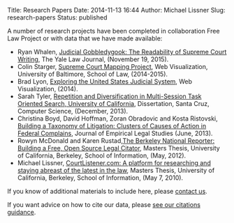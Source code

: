 Title: Research Papers
Date: 2014-11-13 16:44
Author: Michael Lissner
Slug: research-papers
Status: published

A number of research projects have been completed in collaboration Free
Law Project or with data that we have made available:

 - Ryan Whalen, [Judicial Gobbledygook: The Readability of Supreme Court Writing](http://www.yalelawjournal.org/forum/judicial-gobbledygook), The Yale Law Journal, (November 19, 2015).
 -   Colin Starger, [Supreme Court Mapping Project](http://law.ubalt.edu/faculty/scotus-mapping/index.cfm), Web Visualization, University of Baltimore, School of Law, (2014-2015).
 - Brad Lyon, [Exploring the United States Judicial System](https://d57dd304fefca1aa423fea1b4dc59f23c06dd95e.googledrive.com/host/0B2GQktu-wcTiWm82NGt5MTZreHM/), Web Visualization, (2014).
 - Sarah Tyler, [Repetition and Diversification in Multi-Session Task Oriented Search, University of California](https://github.com/freelawproject/related-literature/raw/master/CourtListener%20Studies/Sarah%20Tyler/sarah_tyler_dissertation.pdf), Dissertation, Santa Cruz, Computer Science, (December, 2013).
 -  Christina Boyd, David Hoffman, Zoran Obradovic and Kosta Ristovski, [Building a Taxonomy of Litigation: Clusters of Causes of Action in Federal Complains]({static}/pdf/boyd-jels-taxonomy.pdf), Journal of Empirical Legal Studies (June, 2013).
 - Rowyn McDonald and Karen Rustad,[The Berkeley National Reporter: Building a Free, Open Source Legal Citator](https://www.ischool.berkeley.edu/files/student_projects/mcdonald_rustad_report.pdf), Masters Thesis, University of California, Berkeley, School of Information, (May, 2012).
 - Michael Lissner, [CourtListener.com: A platform for researching and staying abreast of the latest in the law](https://www.ischool.berkeley.edu/files/student_projects/Final_Report_Michael_Lissner_2010-05-07_2.pdf), Masters Thesis, University of California, Berkeley, School of Information, (May 7, 2010).

If you know of additional materials to include here, please [contact
us]({filename}/pages/contact.md).

If you want advice on how to cite our data, please [see our citations guidance][cite].

[cite]: {filename}/pages/citing-flp.md
